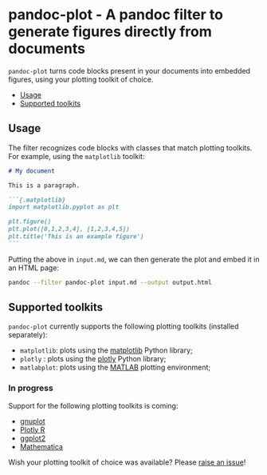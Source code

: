 # pandoc-plot - A pandoc filter to generate figures directly from documents

`pandoc-plot` turns code blocks present in your documents into embedded figures, using your plotting toolkit of choice.

* [Usage](#usage)
* [Supported toolkits](#supported-toolkits)

## Usage

The filter recognizes code blocks with classes that match plotting toolkits. For example, using the `matplotlib` toolkit:

~~~markdown
# My document

This is a paragraph.

```{.matplotlib}
import matplotlib.pyplot as plt

plt.figure()
plt.plot([0,1,2,3,4], [1,2,3,4,5])
plt.title('This is an example figure')
```
~~~

Putting the above in `input.md`, we can then generate the plot and embed it in an HTML page:

```bash
pandoc --filter pandoc-plot input.md --output output.html
```

## Supported toolkits

`pandoc-plot` currently supports the following plotting toolkits (installed separately):

* `matplotlib`: plots using the [matplotlib](https://matplotlib.org/) Python library;
* `plotly` : plots using the [plotly](https://plot.ly/python/) Python library;
* `matlabplot`: plots using the [MATLAB](https://www.mathworks.com/) plotting environment;

### In progress

Support for the following plotting toolkits is coming:

* [gnuplot](http://www.gnuplot.info/)
* [Plotly R](https://plot.ly/r/)
* [ggplot2](https://ggplot2.tidyverse.org/)
* [Mathematica](https://www.wolfram.com/mathematica)

Wish your plotting toolkit of choice was available? Please [raise an issue](https://github.com/LaurentRDC/pandoc-plot/issues)!
